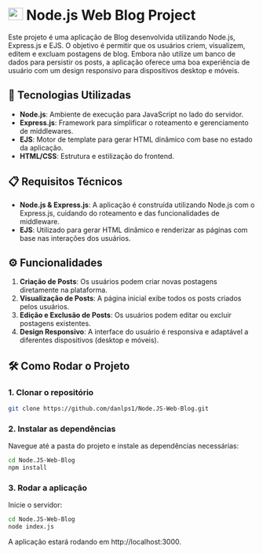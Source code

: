 # <img id="blogLogo" src="https://cdn.jsdelivr.net/gh/devicons/devicon@latest/icons/nodejs/nodejs-original.svg" width="30px" height="25px"/> Node.js Web Blog Project 


Este projeto é uma aplicação de Blog desenvolvida utilizando Node.js, Express.js e EJS. O objetivo é permitir que os usuários criem, visualizem, editem e excluam postagens de blog. Embora não utilize um banco de dados para persistir os posts, a aplicação oferece uma boa experiência de usuário com um design responsivo para dispositivos desktop e móveis.

## 🚀 Tecnologias Utilizadas

- **Node.js**: Ambiente de execução para JavaScript no lado do servidor.
- **Express.js**: Framework para simplificar o roteamento e gerenciamento de middlewares.
- **EJS**: Motor de template para gerar HTML dinâmico com base no estado da aplicação.
- **HTML/CSS**: Estrutura e estilização do frontend.

## 📋 Requisitos Técnicos

- **Node.js & Express.js**: A aplicação é construída utilizando Node.js com o Express.js, cuidando do roteamento e das funcionalidades de middleware.
- **EJS**: Utilizado para gerar HTML dinâmico e renderizar as páginas com base nas interações dos usuários.

## ⚙️ Funcionalidades

1. **Criação de Posts**: Os usuários podem criar novas postagens diretamente na plataforma.
2. **Visualização de Posts**: A página inicial exibe todos os posts criados pelos usuários.
3. **Edição e Exclusão de Posts**: Os usuários podem editar ou excluir postagens existentes.
4. **Design Responsivo**: A interface do usuário é responsiva e adaptável a diferentes dispositivos (desktop e móveis).

## 🛠️ Como Rodar o Projeto

### 1. Clonar o repositório

```bash
git clone https://github.com/danlps1/Node.JS-Web-Blog.git
```
### 2. Instalar as dependências
Navegue até a pasta do projeto e instale as dependências necessárias:
```bash
cd Node.JS-Web-Blog
npm install
```
### 3. Rodar a aplicação
Inicie o servidor:

````bash
cd Node.JS-Web-Blog
node index.js
````
A aplicação estará rodando em http://localhost:3000.
